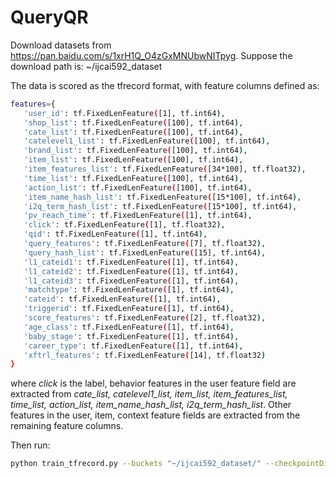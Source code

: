 # QueryQR

Download datasets from https://pan.baidu.com/s/1xrH1Q_O4zGxMNUbwNITpyg. Suppose the download path is: ~/ijcai592_dataset

The data is scored as the tfrecord format, with feature columns defined as:
```bash
features={
   'user_id': tf.FixedLenFeature([1], tf.int64),
   'shop_list': tf.FixedLenFeature([100], tf.int64),
   'cate_list': tf.FixedLenFeature([100], tf.int64),
   'catelevel1_list': tf.FixedLenFeature([100], tf.int64),
   'brand_list': tf.FixedLenFeature([100], tf.int64),
   'item_list': tf.FixedLenFeature([100], tf.int64),
   'item_features_list': tf.FixedLenFeature([34*100], tf.float32),
   'time_list': tf.FixedLenFeature([100], tf.int64),
   'action_list': tf.FixedLenFeature([100], tf.int64),
   'item_name_hash_list': tf.FixedLenFeature([15*100], tf.int64),
   'i2q_term_hash_list': tf.FixedLenFeature([15*100], tf.int64),
   'pv_reach_time': tf.FixedLenFeature([1], tf.int64),
   'click': tf.FixedLenFeature([1], tf.float32),
   'qid': tf.FixedLenFeature([1], tf.int64),
   'query_features': tf.FixedLenFeature([7], tf.float32),
   'query_hash_list': tf.FixedLenFeature([15], tf.int64),
   'l1_cateid1': tf.FixedLenFeature([1], tf.int64),
   'l1_cateid2': tf.FixedLenFeature([1], tf.int64),
   'l1_cateid3': tf.FixedLenFeature([1], tf.int64),
   'matchtype': tf.FixedLenFeature([1], tf.int64),
   'cateid': tf.FixedLenFeature([1], tf.int64),
   'triggerid': tf.FixedLenFeature([1], tf.int64),
   'score_features': tf.FixedLenFeature([2], tf.float32),
   'age_class': tf.FixedLenFeature([1], tf.int64),
   'baby_stage': tf.FixedLenFeature([1], tf.int64),
   'career_type': tf.FixedLenFeature([1], tf.int64),
   'xftrl_features': tf.FixedLenFeature([14], tf.float32)
}
```
where _click_ is the label, behavior features in the user feature field are extracted from _cate_list, catelevel1_list, item_list, item_features_list, time_list, action_list, item_name_hash_list, i2q_term_hash_list_. Other features in the user, item, context feature fields are extracted from the remaining feature columns.

Then run: 
```bash
python train_tfrecord.py --buckets "~/ijcai592_dataset/" --checkpointDir "~/log/"
```
